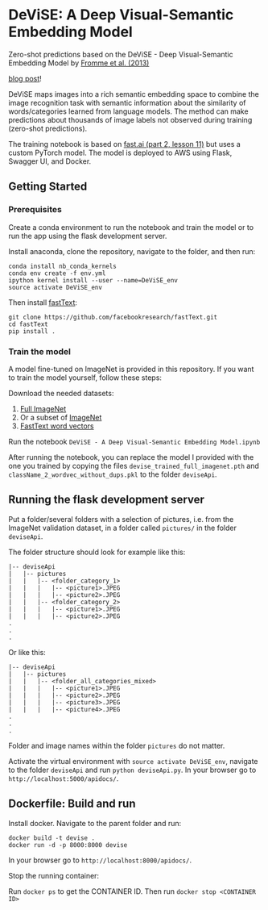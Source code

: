 # DeViSE: A Deep Visual-Semantic Embedding Model

Zero-shot predictions based on the DeViSE - Deep Visual-Semantic Embedding Model by [Fromme et al. (2013)](https://papers.nips.cc/paper/5204-devise-a-deep-visual-semantic-embedding-model.pdf)

[blog post](https://towardsdatascience.com/devise-zero-shot-learning-c62eed17e93d)!

DeViSE maps images into a rich semantic embedding space to combine the image recognition task with semantic information about the similarity of words/categories learned from language models. The method can make predictions about thousands of image labels not observed during training (zero-shot predictions).

The training notebook is based on [fast.ai (part 2, lesson 11)](https://youtu.be/tY0n9OT5_nA?t=6930) but uses a custom PyTorch model. The model is deployed to AWS using Flask, Swagger UI, and Docker.

## Getting Started
### Prerequisites
Create a conda environment to run the notebook and train the model or to run the app using the flask development server.

Install anaconda, clone the repository, navigate to the folder, and then run:

```
conda install nb_conda_kernels
conda env create -f env.yml
ipython kernel install --user --name=DeViSE_env
source activate DeViSE_env
```

Then install [fastText](https://github.com/facebookresearch/fastText/tree/master/python):

```
git clone https://github.com/facebookresearch/fastText.git
cd fastText
pip install .
```

### Train the model
A model fine-tuned on ImageNet is provided in this repository. If you want to train the model yourself, follow these steps:

Download the needed datasets:
1. [Full ImageNet](https://www.kaggle.com/c/imagenet-object-localization-challenge)
2. Or a subset of [ImageNet](http://files.fast.ai/data/imagenet-sample-train.tar.gz)
3. [FastText word vectors](https://s3-us-west-1.amazonaws.com/fasttext-vectors/wiki.en.zip)

Run the notebook `DeViSE - A Deep Visual-Semantic Embedding Model.ipynb`

After running the notebook, you can replace the model I provided with the one you trained by copying the files `devise_trained_full_imagenet.pth` and `className_2_wordvec_without_dups.pkl` to the folder `deviseApi`.

## Running the flask development server
Put a folder/several folders with a selection of pictures, i.e. from the ImageNet validation dataset, in a folder called `pictures/` in the folder `deviseApi`.

The folder structure should look for example like this:

```
|-- deviseApi
|   |-- pictures
|   |   |-- <folder_category_1>
|   |   |   |-- <picture1>.JPEG
|   |   |   |-- <picture2>.JPEG
|   |   |-- <folder_category_2>
|   |   |   |-- <picture1>.JPEG
|   |   |   |-- <picture2>.JPEG
.
.
.
```

Or like this:

```
|-- deviseApi
|   |-- pictures
|   |   |-- <folder_all_categories_mixed>
|   |   |   |-- <picture1>.JPEG
|   |   |   |-- <picture2>.JPEG
|   |   |   |-- <picture3>.JPEG
|   |   |   |-- <picture4>.JPEG
.
.
.
```
Folder and image names within the folder `pictures` do not matter.

Activate the virtual environment with `source activate DeViSE_env`, navigate to the folder `deviseApi` and run `python deviseApi.py`. In your browser go to `http://localhost:5000/apidocs/`.

## Dockerfile: Build and run
Install docker. Navigate to the parent folder and run:

```
docker build -t devise .
docker run -d -p 8000:8000 devise
```

In your browser go to `http://localhost:8000/apidocs/`.

Stop the running container:

Run `docker ps` to get the CONTAINER ID. Then run `docker stop <CONTAINER ID>`

